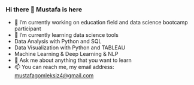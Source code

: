 ### Hi there 👋 Mustafa is here

- 🔭 I’m currently working on education field and data science bootcamp participant
- 🌱 I’m currently learning data science tools
- Data Analysis with Python and SQL 
- Data Visualization with Python and TABLEAU 
- Machine Learning & Deep Learning & NLP
- 💬 Ask me about anything that you want to learn
- 📫 You can reach me, my email address: mustafagomleksiz4@gmail.com

<!--
**Mustafagomleksiz/Mustafagomleksiz** is a ✨ _special_ ✨ repository because its `README.md` (this file) appears on your GitHub profile.
